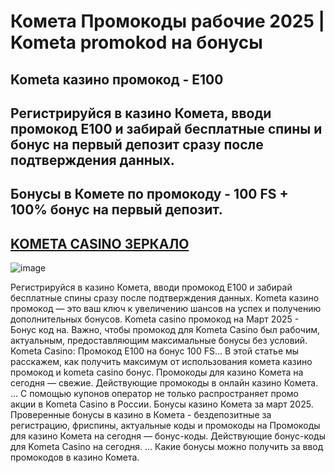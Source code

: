 # Комета Промокоды рабочие 2025 | Kometa promokod на бонусы

## Kometa казино промокод - E100
## Регистрируйся в казино Комета, вводи промокод E100 и забирай бесплатные спины и бонус на первый депозит сразу после подтверждения данных.
## Бонусы в Комете по промокоду - 100 FS + 100% бонус на первый депозит.

## [KOMETA CASINO ЗЕРКАЛО](https://linkcasino.ru/kometa_e100)


![image](https://github.com/user-attachments/assets/75e30a39-d1d7-4742-a2cc-c268571c671e)


Регистрируйся в казино Комета, вводи промокод E100 и забирай бесплатные спины сразу после подтверждения данных. Kometa казино промокод — это ваш ключ к увеличению шансов на успех и получению дополнительных бонусов. Kometa casino промокод на Март 2025 - Бонус код на. Важно, чтобы промокод для Kometa Casino был рабочим, актуальным, предоставляющим максимальные бонусы без условий.
Kometa Cаsino: Промокод E100 на бонус 100 FS... В этой статье мы расскажем, как получить максимум от использования комета казино промокод и kometa casino бонус. Промокоды для казино Комета на сегодня — свежие. Действующие промокоды в онлайн казино Комета. ... С помощью купонов оператор не только распространяет промо акции в Kometa Casino в России.
Бонусы казино Комета за март 2025. Проверенные бонусы в казино в Комета - бездепозитные за регистрацию, фриспины, актуальные коды и промокоды на
Промокоды для казино Комета на сегодня — бонус-коды. Действующие бонус-коды для Kometa Casino на сегодня. ... Какие бонусы можно получить за ввод промокодов в казино Комета.
